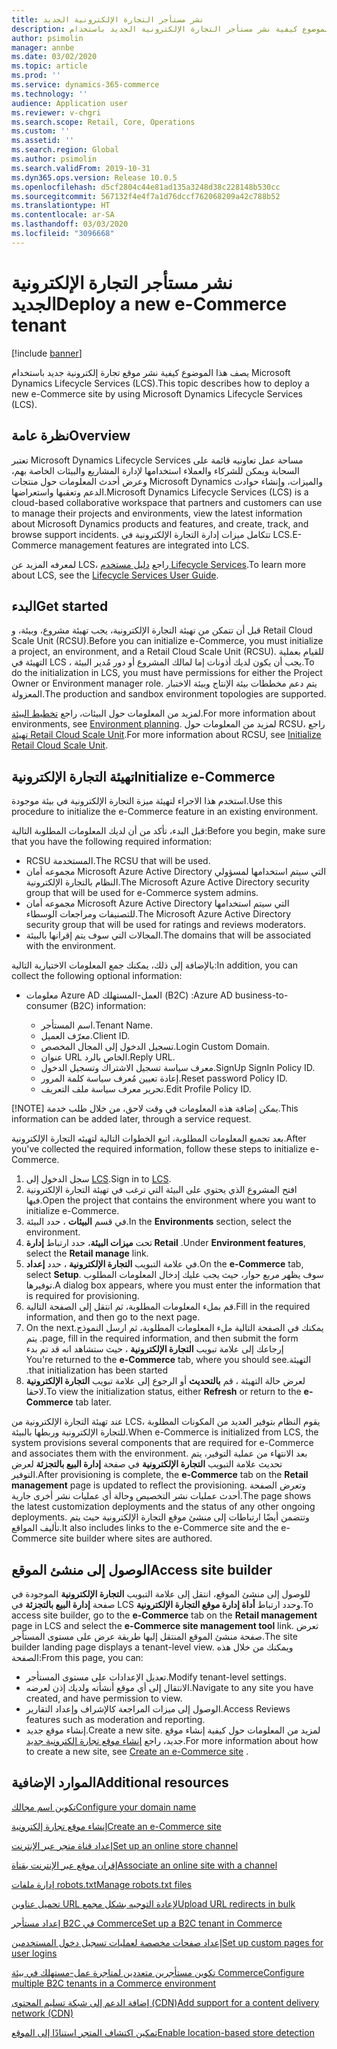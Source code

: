 ```yaml
---
title: نشر مستأجر التجارة الإلكترونية الجديد
description: يصف هذا الموضوع كيفية نشر مستأجر التجارة الإلكترونية الجديد باستخدام Microsoft Dynamics Lifecycle Services (LCS).
author: psimolin
manager: annbe
ms.date: 03/02/2020
ms.topic: article
ms.prod: ''
ms.service: dynamics-365-commerce
ms.technology: ''
audience: Application user
ms.reviewer: v-chgri
ms.search.scope: Retail, Core, Operations
ms.custom: ''
ms.assetid: ''
ms.search.region: Global
ms.author: psimolin
ms.search.validFrom: 2019-10-31
ms.dyn365.ops.version: Release 10.0.5
ms.openlocfilehash: d5cf2804c44e81ad135a3248d38c228148b530cc
ms.sourcegitcommit: 567132f4e4f7a1d76dccf762068209a42c788b52
ms.translationtype: HT
ms.contentlocale: ar-SA
ms.lasthandoff: 03/03/2020
ms.locfileid: "3096668"
---
```

# <a name="deploy-a-new-e-commerce-tenant"></a><span data-ttu-id="c6cc2-103">نشر مستأجر التجارة الإلكترونية الجديد</span><span class="sxs-lookup"><span data-stu-id="c6cc2-103">Deploy a new e-Commerce tenant</span></span>


[!include [banner](includes/banner.md)]

<span data-ttu-id="c6cc2-104">يصف هذا الموضوع كيفية نشر موقع تجارة إلكترونية جديد باستخدام Microsoft Dynamics Lifecycle Services (LCS).</span><span class="sxs-lookup"><span data-stu-id="c6cc2-104">This topic describes how to deploy a new e-Commerce site by using Microsoft Dynamics Lifecycle Services (LCS).</span></span>

## <a name="overview"></a><span data-ttu-id="c6cc2-105">نظرة عامة</span><span class="sxs-lookup"><span data-stu-id="c6cc2-105">Overview</span></span>

<span data-ttu-id="c6cc2-106">تعتبر Microsoft Dynamics Lifecycle Services مساحة عمل تعاونيه قائمة على السحابة ويمكن للشركاء والعملاء استخدامها لإدارة المشاريع والبيئات الخاصة بهم، وعرض أحدث المعلومات حول منتجات Microsoft Dynamics والميزات، وإنشاء حوادث الدعم وتعقبها واستعراضها.</span><span class="sxs-lookup"><span data-stu-id="c6cc2-106">Microsoft Dynamics Lifecycle Services (LCS) is a cloud-based collaborative workspace that partners and customers can use to manage their projects and environments, view the latest information about Microsoft Dynamics products and features, and create, track, and browse support incidents.</span></span> <span data-ttu-id="c6cc2-107">تتكامل ميزات إدارة التجارة الإلكترونية في LCS.</span><span class="sxs-lookup"><span data-stu-id="c6cc2-107">E-Commerce management features are integrated into LCS.</span></span>

<span data-ttu-id="c6cc2-108">لمعرفه المزيد عن LCS، راجع [دليل مستخدم Lifecycle Services](https://docs.microsoft.com/dynamics365/unified-operations/dev-itpro/lifecycle-services/lcs-user-guide).</span><span class="sxs-lookup"><span data-stu-id="c6cc2-108">To learn more about LCS, see the [Lifecycle Services User Guide](https://docs.microsoft.com/dynamics365/unified-operations/dev-itpro/lifecycle-services/lcs-user-guide).</span></span>
    
## <a name="get-started"></a><span data-ttu-id="c6cc2-109">البدء</span><span class="sxs-lookup"><span data-stu-id="c6cc2-109">Get started</span></span>

<span data-ttu-id="c6cc2-110">قبل أن تتمكن من تهيئة التجارة الإلكترونية، يجب تهيئة مشروع، وبيئة، و Retail Cloud Scale Unit (RCSU).</span><span class="sxs-lookup"><span data-stu-id="c6cc2-110">Before you can initialize e-Commerce, you must initialize a project, an environment, and a Retail Cloud Scale Unit (RCSU).</span></span> <span data-ttu-id="c6cc2-111">للقيام بعملية التهيئة في LCS ، يجب أن يكون لديك أذونات إما لمالك المشروع أو دور مُدير البيئة.</span><span class="sxs-lookup"><span data-stu-id="c6cc2-111">To do the initialization in LCS, you must have permissions for either the Project Owner or Environment manager role.</span></span> <span data-ttu-id="c6cc2-112">يتم دعم مخططات بيئة الإنتاج وبيئة الاختبار المعزولة.</span><span class="sxs-lookup"><span data-stu-id="c6cc2-112">The production and sandbox environment topologies are supported.</span></span>

<span data-ttu-id="c6cc2-113">لمزيد من المعلومات حول البيئات، راجع [تخطيط البيئة](https://docs.microsoft.com/dynamics365/unified-operations/fin-and-ops/imp-lifecycle/environment-planning).</span><span class="sxs-lookup"><span data-stu-id="c6cc2-113">For more information about environments, see [Environment planning](https://docs.microsoft.com/dynamics365/unified-operations/fin-and-ops/imp-lifecycle/environment-planning).</span></span> <span data-ttu-id="c6cc2-114">لمزيد من المعلومات حول RCSU، راجع [تهيئة Retail Cloud Scale Unit](https://docs.microsoft.com/dynamics365/unified-operations/dev-itpro/deployment/initialize-retail-channels).</span><span class="sxs-lookup"><span data-stu-id="c6cc2-114">For more information about RCSU, see [Initialize Retail Cloud Scale Unit](https://docs.microsoft.com/dynamics365/unified-operations/dev-itpro/deployment/initialize-retail-channels).</span></span>

## <a name="initialize-e-commerce"></a><span data-ttu-id="c6cc2-115">تهيئة التجارة الإلكترونية</span><span class="sxs-lookup"><span data-stu-id="c6cc2-115">Initialize e-Commerce</span></span>

<span data-ttu-id="c6cc2-116">استخدم هذا الاجراء لتهيئة ميزة التجارة الإلكترونية في بيئة موجودة.</span><span class="sxs-lookup"><span data-stu-id="c6cc2-116">Use this procedure to initialize the e-Commerce feature in an existing environment.</span></span>

<span data-ttu-id="c6cc2-117">قبل البدء، تأكد من أن لديك المعلومات المطلوبة التالية:</span><span class="sxs-lookup"><span data-stu-id="c6cc2-117">Before you begin, make sure that you have the following required information:</span></span>

- <span data-ttu-id="c6cc2-118">RCSU المستخدمة.</span><span class="sxs-lookup"><span data-stu-id="c6cc2-118">The RCSU that will be used.</span></span>
- <span data-ttu-id="c6cc2-119">مجموعه أمان Microsoft Azure Active Directory التي سيتم استخدامها لمسؤولي النظام بالتجارة الإلكترونية.</span><span class="sxs-lookup"><span data-stu-id="c6cc2-119">The Microsoft Azure Active Directory security group that will be used for e-Commerce system admins.</span></span>
- <span data-ttu-id="c6cc2-120">مجموعه أمان Microsoft Azure Active Directory التي سيتم استخدامها للتصنيفات ومراجعات الوسطاء.</span><span class="sxs-lookup"><span data-stu-id="c6cc2-120">The Microsoft Azure Active Directory security group that will be used for ratings and reviews moderators.</span></span>
- <span data-ttu-id="c6cc2-121">المجالات التي سوف يتم إقرانها بالبيئة.</span><span class="sxs-lookup"><span data-stu-id="c6cc2-121">The domains that will be associated with the environment.</span></span>

<span data-ttu-id="c6cc2-122">بالإضافة إلى ذلك، يمكنك جمع المعلومات الاختيارية التالية:</span><span class="sxs-lookup"><span data-stu-id="c6cc2-122">In addition, you can collect the following optional information:</span></span>

- <span data-ttu-id="c6cc2-123">معلومات Azure AD العمل-المستهلك (B2C) :</span><span class="sxs-lookup"><span data-stu-id="c6cc2-123">Azure AD business-to-consumer (B2C) information:</span></span>

    - <span data-ttu-id="c6cc2-124">اسم المستأجر.</span><span class="sxs-lookup"><span data-stu-id="c6cc2-124">Tenant Name.</span></span>
    - <span data-ttu-id="c6cc2-125">معرّف العميل.</span><span class="sxs-lookup"><span data-stu-id="c6cc2-125">Client ID.</span></span>
    - <span data-ttu-id="c6cc2-126">تسجيل الدخول إلى المجال المخصص.</span><span class="sxs-lookup"><span data-stu-id="c6cc2-126">Login Custom Domain.</span></span>
    - <span data-ttu-id="c6cc2-127">عنوان URL الخاص بالرد.</span><span class="sxs-lookup"><span data-stu-id="c6cc2-127">Reply URL.</span></span>
    - <span data-ttu-id="c6cc2-128">معرف سياسة تسجيل الاشتراك وتسجيل الدخول.</span><span class="sxs-lookup"><span data-stu-id="c6cc2-128">SignUp SignIn Policy ID.</span></span>
    - <span data-ttu-id="c6cc2-129">إعادة تعيين مُعرف سياسة كلمة المرور.</span><span class="sxs-lookup"><span data-stu-id="c6cc2-129">Reset password Policy ID.</span></span>
    - <span data-ttu-id="c6cc2-130">تحرير معرف سياسة ملف التعريف.</span><span class="sxs-lookup"><span data-stu-id="c6cc2-130">Edit Profile Policy ID.</span></span>

[!NOTE]
<span data-ttu-id="c6cc2-131">يمكن إضافة هذه المعلومات في وقت لاحق، من خلال طلب خدمة.</span><span class="sxs-lookup"><span data-stu-id="c6cc2-131">This information can be added later, through a service request.</span></span>

<span data-ttu-id="c6cc2-132">بعد تجميع المعلومات المطلوبة، اتبع الخطوات التالية لتهيئه التجارة الإلكترونية.</span><span class="sxs-lookup"><span data-stu-id="c6cc2-132">After you've collected the required information, follow these steps to initialize e-Commerce.</span></span>

1. <span data-ttu-id="c6cc2-133">سجل الدخول إلى [LCS](https://lcs.dynamics.com).</span><span class="sxs-lookup"><span data-stu-id="c6cc2-133">Sign in to [LCS](https://lcs.dynamics.com).</span></span>
1. <span data-ttu-id="c6cc2-134">افتح المشروع الذي يحتوي على البيئة التي ترغب في تهيئة التجارة الإلكترونية فيها.</span><span class="sxs-lookup"><span data-stu-id="c6cc2-134">Open the project that contains the environment where you want to initialize e-Commerce.</span></span>
1. <span data-ttu-id="c6cc2-135">في قسم **البيئات** ، حدد البيئة.</span><span class="sxs-lookup"><span data-stu-id="c6cc2-135">In the **Environments** section, select the environment.</span></span>
1. <span data-ttu-id="c6cc2-136">تحت **ميزات البيئة**، حدد ارتباط **إدارة Retail** .</span><span class="sxs-lookup"><span data-stu-id="c6cc2-136">Under **Environment features**, select the **Retail manage** link.</span></span>
1. <span data-ttu-id="c6cc2-137">في علامة التبويب **التجارة الإلكترونية** ، حدد **إعداد**.</span><span class="sxs-lookup"><span data-stu-id="c6cc2-137">On the **e-Commerce** tab, select **Setup**.</span></span> <span data-ttu-id="c6cc2-138">سوف يظهر مربع حوار، حيث يجب عليك إدخال المعلومات المطلوب توفيرها.</span><span class="sxs-lookup"><span data-stu-id="c6cc2-138">A dialog box appears, where you must enter the information that is required for provisioning.</span></span>
1. <span data-ttu-id="c6cc2-139">قم بملء المعلومات المطلوبة، ثم انتقل إلى الصفحة التالية.</span><span class="sxs-lookup"><span data-stu-id="c6cc2-139">Fill in the required information, and then go to the next page.</span></span>
1. <span data-ttu-id="c6cc2-140">‏‫يمكنك في الصفحة التالية ملء المعلومات المطلوبة، ثم ارسل النموذج.</span><span class="sxs-lookup"><span data-stu-id="c6cc2-140">On the next page, fill in the required information, and then submit the form.</span></span> <span data-ttu-id="c6cc2-141">يتم إرجاعك إلى علامة تبويب **التجارة الإلكترونية** ، حيث ستشاهد انه قد تم بدء التهيئة.</span><span class="sxs-lookup"><span data-stu-id="c6cc2-141">You're returned to the **e-Commerce** tab, where you should see that initialization has been started.</span></span>
1. <span data-ttu-id="c6cc2-142">لعرض حالة التهيئة ، قم **بالتحديث** أو الرجوع إلى علامة تبويب **التجارة الإلكترونية** لاحقا.</span><span class="sxs-lookup"><span data-stu-id="c6cc2-142">To view the initialization status, either **Refresh** or return to the **e-Commerce** tab later.</span></span>
    
<span data-ttu-id="c6cc2-143">عند تهيئة التجارة الإلكترونية من LCS، يقوم النظام بتوفير العديد من المكونات المطلوبة للتجارة الإلكترونية وربطها بالبيئة.</span><span class="sxs-lookup"><span data-stu-id="c6cc2-143">When e-Commerce is initialized from LCS, the system provisions several components that are required for e-Commerce and associates them with the environment.</span></span> <span data-ttu-id="c6cc2-144">بعد الانتهاء من عملية التوفير، يتم تحديث علامة التبويب **التجارة الإلكترونية** في صفحة **إدارة البيع بالتجزئة** لعرض التوفير.</span><span class="sxs-lookup"><span data-stu-id="c6cc2-144">After provisioning is complete, the **e-Commerce** tab on the **Retail management** page is updated to reflect the provisioning.</span></span> <span data-ttu-id="c6cc2-145">وتعرض الصفحة أحدث عمليات نشر التخصيص وحالة أي عمليات نشر أخرى جارية.</span><span class="sxs-lookup"><span data-stu-id="c6cc2-145">The page shows the latest customization deployments and the status of any other ongoing deployments.</span></span> <span data-ttu-id="c6cc2-146">وتتضمن أيضًا ارتباطات إلى منشئ موقع التجارة الإلكترونية حيث يتم تأليف المواقع.</span><span class="sxs-lookup"><span data-stu-id="c6cc2-146">It also includes links to the e-Commerce site and the e-Commerce site builder where sites are authored.</span></span>

## <a name="access-site-builder"></a><span data-ttu-id="c6cc2-147">الوصول إلى منشئ الموقع</span><span class="sxs-lookup"><span data-stu-id="c6cc2-147">Access site builder</span></span>

<span data-ttu-id="c6cc2-148">للوصول إلى منشئ الموقع، انتقل إلى علامة التبويب **التجارة الإلكترونية** الموجودة في صفحة **إدارة البيع بالتجزئة** في LCS وحدد ارتباط **أداة إدارة موقع التجارة الإلكترونية**.</span><span class="sxs-lookup"><span data-stu-id="c6cc2-148">To access site builder, go to the **e-Commerce** tab on the **Retail management** page in LCS and select the **e-Commerce site management tool** link.</span></span> <span data-ttu-id="c6cc2-149">تعرض صفحة منشئ الموقع المنتقل إليها طريقة عرض على مستوى المستأجر.</span><span class="sxs-lookup"><span data-stu-id="c6cc2-149">The site builder landing page displays a tenant-level view.</span></span> <span data-ttu-id="c6cc2-150">ويمكنك من خلال هذه الصفحة:</span><span class="sxs-lookup"><span data-stu-id="c6cc2-150">From this page, you can:</span></span>

- <span data-ttu-id="c6cc2-151">تعديل الإعدادات على مستوى المستأجر.</span><span class="sxs-lookup"><span data-stu-id="c6cc2-151">Modify tenant-level settings.</span></span>
- <span data-ttu-id="c6cc2-152">الانتقال إلى أي موقع أنشأته ولديك إذن لعرضه.</span><span class="sxs-lookup"><span data-stu-id="c6cc2-152">Navigate to any site you have created, and have permission to view.</span></span> 
- <span data-ttu-id="c6cc2-153">الوصول إلى ميزات المراجعة كالإشراف وإعداد التقارير.</span><span class="sxs-lookup"><span data-stu-id="c6cc2-153">Access Reviews features such as moderation and reporting.</span></span>
- <span data-ttu-id="c6cc2-154">إنشاء موقع جديد.</span><span class="sxs-lookup"><span data-stu-id="c6cc2-154">Create a new site.</span></span> <span data-ttu-id="c6cc2-155">لمزيد من المعلومات حول كيفية إنشاء موقع جديد، راجع [إنشاء موقع تجارة إلكترونية جديد](create-ecommerce-site.md).</span><span class="sxs-lookup"><span data-stu-id="c6cc2-155">For more information about how to create a new site, see [Create an e-Commerce site](create-ecommerce-site.md) .</span></span> 

## <a name="additional-resources"></a><span data-ttu-id="c6cc2-156">الموارد الإضافية</span><span class="sxs-lookup"><span data-stu-id="c6cc2-156">Additional resources</span></span>

[<span data-ttu-id="c6cc2-157">تكوين اسم مجالك</span><span class="sxs-lookup"><span data-stu-id="c6cc2-157">Configure your domain name</span></span>](configure-your-domain-name.md)

[<span data-ttu-id="c6cc2-158">إنشاء موقع تجارة إلكترونية</span><span class="sxs-lookup"><span data-stu-id="c6cc2-158">Create an e-Commerce site</span></span>](create-ecommerce-site.md)

[<span data-ttu-id="c6cc2-159">إعداد قناة متجر عبر الإنترنت</span><span class="sxs-lookup"><span data-stu-id="c6cc2-159">Set up an online store channel</span></span>](online-stores.md)

[<span data-ttu-id="c6cc2-160">إقران موقع عبر الإنترنت بقناة</span><span class="sxs-lookup"><span data-stu-id="c6cc2-160">Associate an online site with a channel</span></span>](associate-site-online-store.md)

[<span data-ttu-id="c6cc2-161">إدارة ملفات robots.txt</span><span class="sxs-lookup"><span data-stu-id="c6cc2-161">Manage robots.txt files</span></span>](manage-robots-txt-files.md)

[<span data-ttu-id="c6cc2-162">تحميل عناوين URL لإعادة التوجيه‬ بشكل مجمع</span><span class="sxs-lookup"><span data-stu-id="c6cc2-162">Upload URL redirects in bulk</span></span>](upload-bulk-redirects.md)

[<span data-ttu-id="c6cc2-163">إعداد مستأجر B2C في Commerce</span><span class="sxs-lookup"><span data-stu-id="c6cc2-163">Set up a B2C tenant in Commerce</span></span>](set-up-B2C-tenant.md)

[<span data-ttu-id="c6cc2-164">إعداد صفحات مخصصة لعمليات تسجيل دخول المستخدمين</span><span class="sxs-lookup"><span data-stu-id="c6cc2-164">Set up custom pages for user logins</span></span>](custom-pages-user-logins.md)

[<span data-ttu-id="c6cc2-165">تكوين مستأجرين متعددين لمتاجرة عمل-مستهلك في بيئة Commerce</span><span class="sxs-lookup"><span data-stu-id="c6cc2-165">Configure multiple B2C tenants in a Commerce environment</span></span>](configure-multi-B2C-tenants.md)

[<span data-ttu-id="c6cc2-166">إضافة الدعم إلى شبكة تسليم المحتوى (CDN)</span><span class="sxs-lookup"><span data-stu-id="c6cc2-166">Add support for a content delivery network (CDN)</span></span>](add-cdn-support.md)

[<span data-ttu-id="c6cc2-167">تمكين اكتشاف المتجر استنادًا إلى الموقع</span><span class="sxs-lookup"><span data-stu-id="c6cc2-167">Enable location-based store detection</span></span>](enable-store-detection.md)
